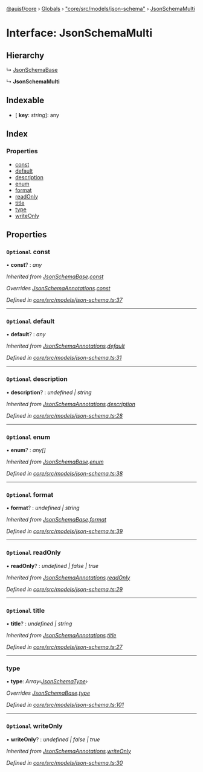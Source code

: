 [@aujsf/core](../README.md) › [Globals](../globals.md) › ["core/src/models/json-schema"](../modules/_core_src_models_json_schema_.md) › [JsonSchemaMulti](_core_src_models_json_schema_.jsonschemamulti.md)

# Interface: JsonSchemaMulti

## Hierarchy

  ↳ [JsonSchemaBase](_core_src_models_json_schema_.jsonschemabase.md)

  ↳ **JsonSchemaMulti**

## Indexable

* \[ **key**: *string*\]: any

## Index

### Properties

* [const](_core_src_models_json_schema_.jsonschemamulti.md#optional-const)
* [default](_core_src_models_json_schema_.jsonschemamulti.md#optional-default)
* [description](_core_src_models_json_schema_.jsonschemamulti.md#optional-description)
* [enum](_core_src_models_json_schema_.jsonschemamulti.md#optional-enum)
* [format](_core_src_models_json_schema_.jsonschemamulti.md#optional-format)
* [readOnly](_core_src_models_json_schema_.jsonschemamulti.md#optional-readonly)
* [title](_core_src_models_json_schema_.jsonschemamulti.md#optional-title)
* [type](_core_src_models_json_schema_.jsonschemamulti.md#type)
* [writeOnly](_core_src_models_json_schema_.jsonschemamulti.md#optional-writeonly)

## Properties

### `Optional` const

• **const**? : *any*

*Inherited from [JsonSchemaBase](_core_src_models_json_schema_.jsonschemabase.md).[const](_core_src_models_json_schema_.jsonschemabase.md#optional-const)*

*Overrides [JsonSchemaAnnotations](_core_src_models_json_schema_.jsonschemaannotations.md).[const](_core_src_models_json_schema_.jsonschemaannotations.md#optional-const)*

*Defined in [core/src/models/json-schema.ts:37](https://github.com/jbockle/au-jsonschema-form/blob/edb7bd4/packages/core/src/models/json-schema.ts#L37)*

___

### `Optional` default

• **default**? : *any*

*Inherited from [JsonSchemaAnnotations](_core_src_models_json_schema_.jsonschemaannotations.md).[default](_core_src_models_json_schema_.jsonschemaannotations.md#optional-default)*

*Defined in [core/src/models/json-schema.ts:31](https://github.com/jbockle/au-jsonschema-form/blob/edb7bd4/packages/core/src/models/json-schema.ts#L31)*

___

### `Optional` description

• **description**? : *undefined | string*

*Inherited from [JsonSchemaAnnotations](_core_src_models_json_schema_.jsonschemaannotations.md).[description](_core_src_models_json_schema_.jsonschemaannotations.md#optional-description)*

*Defined in [core/src/models/json-schema.ts:28](https://github.com/jbockle/au-jsonschema-form/blob/edb7bd4/packages/core/src/models/json-schema.ts#L28)*

___

### `Optional` enum

• **enum**? : *any[]*

*Inherited from [JsonSchemaBase](_core_src_models_json_schema_.jsonschemabase.md).[enum](_core_src_models_json_schema_.jsonschemabase.md#optional-enum)*

*Defined in [core/src/models/json-schema.ts:38](https://github.com/jbockle/au-jsonschema-form/blob/edb7bd4/packages/core/src/models/json-schema.ts#L38)*

___

### `Optional` format

• **format**? : *undefined | string*

*Inherited from [JsonSchemaBase](_core_src_models_json_schema_.jsonschemabase.md).[format](_core_src_models_json_schema_.jsonschemabase.md#optional-format)*

*Defined in [core/src/models/json-schema.ts:39](https://github.com/jbockle/au-jsonschema-form/blob/edb7bd4/packages/core/src/models/json-schema.ts#L39)*

___

### `Optional` readOnly

• **readOnly**? : *undefined | false | true*

*Inherited from [JsonSchemaAnnotations](_core_src_models_json_schema_.jsonschemaannotations.md).[readOnly](_core_src_models_json_schema_.jsonschemaannotations.md#optional-readonly)*

*Defined in [core/src/models/json-schema.ts:29](https://github.com/jbockle/au-jsonschema-form/blob/edb7bd4/packages/core/src/models/json-schema.ts#L29)*

___

### `Optional` title

• **title**? : *undefined | string*

*Inherited from [JsonSchemaAnnotations](_core_src_models_json_schema_.jsonschemaannotations.md).[title](_core_src_models_json_schema_.jsonschemaannotations.md#optional-title)*

*Defined in [core/src/models/json-schema.ts:27](https://github.com/jbockle/au-jsonschema-form/blob/edb7bd4/packages/core/src/models/json-schema.ts#L27)*

___

###  type

• **type**: *Array‹[JsonSchemaType](../modules/_core_src_models_json_schema_.md#jsonschematype)›*

*Overrides [JsonSchemaBase](_core_src_models_json_schema_.jsonschemabase.md).[type](_core_src_models_json_schema_.jsonschemabase.md#optional-type)*

*Defined in [core/src/models/json-schema.ts:101](https://github.com/jbockle/au-jsonschema-form/blob/edb7bd4/packages/core/src/models/json-schema.ts#L101)*

___

### `Optional` writeOnly

• **writeOnly**? : *undefined | false | true*

*Inherited from [JsonSchemaAnnotations](_core_src_models_json_schema_.jsonschemaannotations.md).[writeOnly](_core_src_models_json_schema_.jsonschemaannotations.md#optional-writeonly)*

*Defined in [core/src/models/json-schema.ts:30](https://github.com/jbockle/au-jsonschema-form/blob/edb7bd4/packages/core/src/models/json-schema.ts#L30)*
